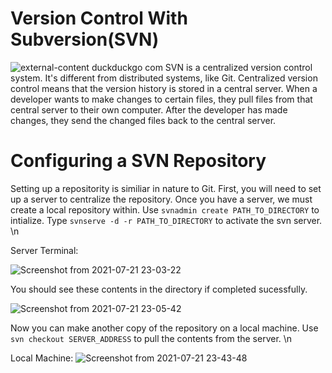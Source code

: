 # Version Control With Subversion(SVN)
![external-content duckduckgo com](https://user-images.githubusercontent.com/53241212/126389284-d6fbe647-5b27-4bce-a132-1470354e652b.png)
SVN is a centralized version control system. It's different from distributed systems, like Git. Centralized version control means that the version history is stored in a central server. When a developer wants to make changes to certain files, they pull files from that central server to their own computer. After the developer has made changes, they send the changed files back to the central server.

# Configuring a SVN Repository
Setting up a repositority is similiar in nature to Git. First, you will need to set up a server to centralize the repository. Once you have a server, we must create a local repository within. Use `svnadmin create PATH_TO_DIRECTORY` to intialize. Type `svnserve -d -r PATH_TO_DIRECTORY` to activate the svn server.
\n

Server Terminal:

![Screenshot from 2021-07-21 23-03-22](https://user-images.githubusercontent.com/53241212/126584527-68f872c2-164c-4df8-bc06-f45b552006cb.png)

You should see these contents in the directory if completed sucessfully.

![Screenshot from 2021-07-21 23-05-42](https://user-images.githubusercontent.com/53241212/126584673-1281165f-b15e-4f32-a1e5-883250c26bde.png)

Now you can make another copy of the repository on a local machine. Use `svn checkout SERVER_ADDRESS` to pull the contents from the server.
\n

Local Machine:
![Screenshot from 2021-07-21 23-43-48](https://user-images.githubusercontent.com/53241212/126587354-50d3087e-ac5d-4910-8ae6-166af241e465.png)

